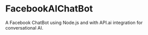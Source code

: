 # FacebookAIChatBot
A Facebook ChatBot using Node.js and with API.ai integration for conversational AI.
